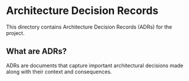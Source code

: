 # Architecture Decision Records

This directory contains Architecture Decision Records (ADRs) for the project.

## What are ADRs?

ADRs are documents that capture important architectural decisions made along with their context and consequences.
